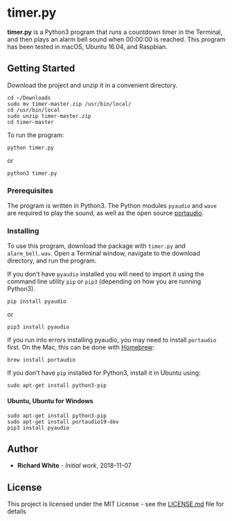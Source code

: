 timer.py
========

**timer.py** is a Python3 program that runs a countdown timer in the Terminal, and then plays an alarm bell sound when 00:00:00 is reached. This program has been tested in macOS, Ubuntu 16.04, and Raspbian.

## Getting Started

Download the project and unzip it in a convenient directory.

```
cd ~/Downloads
sudo mv timer-master.zip /usr/bin/local/
cd /usr/bin/local
sudo unzip timer-master.zip
cd timer-master
```

To run the program:

```
python timer.py
```

or 

```
python3 timer.py
```


### Prerequisites

The program is written in Python3. The Python modules `pyaudio` and `wave` are required to play the sound, as well as the open source [portaudio](https://github.com/PortAudio/portaudio).

### Installing

To use this program, download the package with `timer.py` and `alarm_bell.wav`. Open a Terminal window, navigate to the download directory, and run the program.

If you don't have `pyaudio` installed you will need to import it using the command line utility `pip` or `pip3` (depending on how you are running Python3).

```
pip install pyaudio
```

or

```
pip3 install pyaudio
```

If you run into errors installing pyaudio, you may need to install `portaudio` first. On the Mac, this can be done with [Homebrew](https://brew.sh):

```
brew install portaudio
```

If you don't have `pip` installed for Python3, install it in Ubuntu using:

```
sudo apt-get install python3-pip
```

#### Ubuntu, Ubuntu for Windows
```
sudo apt-get install python3-pip
sudo apt-get install portaudio19-dev
pip3 install pyaudio
```

## Author

* **Richard White** - *Initial work*, 2018-11-07

## License

This project is licensed under the MIT License - see the [LICENSE.md](LICENSE.md) file for details


